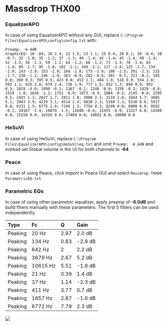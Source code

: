 # Massdrop THX00

### EqualizerAPO
In case of using EqualizerAPO without any GUI, replace `C:\Program Files\EqualizerAPO\config\config.txt`
with:
```
Preamp: -6.4dB
GraphicEQ: 10 -84; 20 2.4; 22 1.5; 23 1.1; 25 0.4; 26 0.1; 28 -0.4; 30 -0.7; 32 -1.0; 35 -1.2; 37 -1.3; 40 -1.4; 42 -1.4; 45 -1.4; 49 -1.4; 52 -1.3; 56 -1.3; 59 -1.2; 64 -1.2; 68 -1.2; 73 -1.3; 78 -1.4; 83 -1.4; 89 -1.7; 95 -1.8; 102 -2.1; 109 -2.2; 117 -2.4; 125 -2.7; 134 -2.8; 143 -2.9; 153 -2.9; 164 -2.8; 175 -2.6; 188 -2.5; 201 -2.3; 215 -1.7; 230 -1.2; 246 -1.0; 263 -0.9; 282 -0.6; 301 -0.5; 323 -0.2; 345 0.0; 369 0.3; 395 0.5; 423 0.8; 452 1.1; 484 1.0; 518 0.9; 554 1.0; 593 1.1; 635 2.0; 679 2.4; 726 1.9; 777 1.5; 832 1.3; 890 0.9; 952 0.3; 1019 -0.0; 1090 -0.1; 1167 -0.1; 1248 -0.0; 1336 -0.3; 1429 -0.6; 1529 -1.0; 1636 -1.2; 1751 -0.9; 1873 -0.9; 2004 -0.5; 2145 -0.0; 2295 0.5; 2455 1.2; 2627 1.7; 2811 1.8; 3008 2.1; 3219 2.6; 3444 5.7; 3685 5.1; 3943 3.9; 4219 3.1; 4514 2.4; 4830 2.3; 5168 1.3; 5530 0.6; 5917 0.6; 6331 1.5; 6775 2.4; 7249 1.3; 7756 0.3; 8299 0.0; 8880 0.0; 9502 -0.1; 10167 -1.4; 10879 -1.5; 11640 -0.6; 12455 -0.0; 13327 0.0; 14260 0.0; 15258 0.0; 16326 0.0; 17469 0.0; 18692 0.0; 20000 0.0
```

### HeSuVi
In case of using HeSuVi, replace `C:\Program Files\EqualizerAPO\config\HeSuVi\eq.txt` and omit `Preamp:
-6.4dB` and instead set Global volume in the UI for both channels to **-64**

### Peace
In case of using Peace, click *Import* in Peace GUI and select `Massdrop THX00 ParametricEQ.txt`.

### Parametric EQs
In case of using other parametric equalizer, apply preamp of **-6.0dB** and build filters manually with
these parameters. The first 5 filters can be used independently.

| Type    | Fc       |    Q | Gain    |
|:--------|:---------|:-----|:--------|
| Peaking | 20 Hz    | 2.97 | 2.0 dB  |
| Peaking | 134 Hz   | 0.83 | -2.9 dB |
| Peaking | 642 Hz   | 2    | 2.2 dB  |
| Peaking | 3679 Hz  | 2.67 | 5.2 dB  |
| Peaking | 10615 Hz | 5.51 | -1.8 dB |
| Peaking | 21 Hz    | 0.39 | 1.4 dB  |
| Peaking | 37 Hz    | 1.14 | -2.3 dB |
| Peaking | 411 Hz   | 3.77 | 0.7 dB  |
| Peaking | 1657 Hz  | 2.87 | -1.6 dB |
| Peaking | 6772 Hz  | 7.79 | 2.3 dB  |

![](https://raw.githubusercontent.com/jaakkopasanen/AutoEq/master/results/innerfidelity/sbaf-serious/Massdrop%20THX00/Massdrop%20THX00.png)
